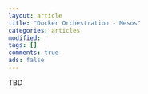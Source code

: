 ```yaml
---
layout: article
title: "Docker Orchestration - Mesos"
categories: articles
modified: 
tags: []
comments: true
ads: false
---
```


TBD
